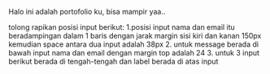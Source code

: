 Halo ini adalah portofolio ku, bisa mampir yaa..

tolong  rapikan posisi input berikut:
1.posisi input nama dan email itu beradampingan dalam 1 baris dengan jarak margin sisi kiri dan kanan 150px kemudian space antara dua input adalah 38px
2. untuk message berada di bawah input nama dan email dengan margin top adalah 24
3. untuk 3 input berikut berada di tengah-tengah dan label berada di atas input

